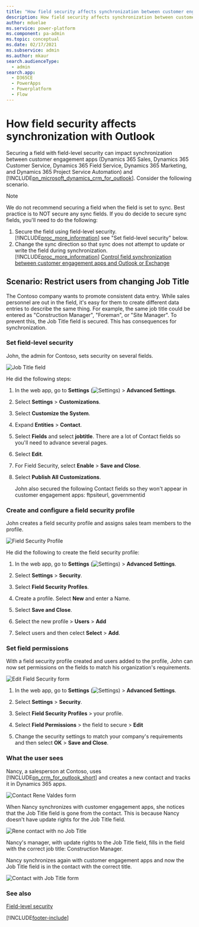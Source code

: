 ```yaml
---
title: "How field security affects synchronization between customer engagement apps and Outlook  | MicrosoftDocs"
description: How field security affects synchronization between customer engagement apps and Outlook 
author: mduelae
ms.service: power-platform
ms.component: pa-admin
ms.topic: conceptual
ms.date: 02/17/2021
ms.subservice: admin
ms.author: mkaur
search.audienceType: 
  - admin
search.app:
  - D365CE
  - PowerApps
  - Powerplatform
  - Flow
---
```

# How field security affects synchronization with Outlook

<!-- legacy procedure -->

Securing a field with field-level security can impact synchronization between customer engagement apps (Dynamics 365 Sales, Dynamics 365 Customer Service, Dynamics 365 Field Service, Dynamics 365 Marketing, and Dynamics 365 Project Service Automation) and [!INCLUDE[pn_microsoft_dynamics_crm_for_outlook](../includes/pn-microsoft-dynamics-crm-for-outlook.md)]. Consider the following scenario.  
  
> [!NOTE]
>  We do not recommend securing a field when the field is set to sync. Best practice is to NOT secure any sync fields. If you do decide to secure sync fields, you'll need to do the following:  
> 
> 1. Secure the field using field-level security. [!INCLUDE[proc_more_information](../includes/proc-more-information.md)] see "Set field-level security" below.  
> 2. Change the sync direction so that sync does not attempt to update or write the field during synchronization. [!INCLUDE[proc_more_information](../includes/proc-more-information.md)] [Control field synchronization between customer engagement apps and Outlook or Exchange](control-field-synchronization-outlook.md)  
  
## Scenario: Restrict users from changing Job Title  
 The Contoso company wants to promote consistent data entry. While sales personnel are out in the field, it's easy for them to create different data entries to describe the same thing. For example, the same job title could be entered as "Construction Manager", "Foreman", or "Site Manager". To prevent this, the Job Title field is secured. This has consequences for synchronization.  
  
### Set field-level security  
 John, the admin for Contoso, sets security on several fields.  
  
 ![Job Title field](../admin/media/job-title-field.png "Job Title field")  
  
 He did the following steps:  

1. In the web app, go to **Settings** (![Settings](media/settings-gear-icon.png "Settings")) > **Advanced Settings**.

2. Select **Settings** > **Customizations**.
  
3. Select **Customize the System**.  
  
4. Expand **Entities** > **Contact**.  
  
5. Select **Fields** and select **jobtitle**. There are a lot of Contact fields so you'll need to advance several pages.  
  
6. Select **Edit**.  
  
7. For Field Security, select **Enable** > **Save and Close**.  
  
8. Select **Publish All Customizations**.  
  
   John also secured the following Contact fields so they won't appear in customer engagement apps: ftpsiteurl, governmentid  
  
### Create and configure a field security profile  
 John creates a field security profile and assigns sales team members to the profile.  
  
 ![Field Security Profile](../admin/media/field-security-profile.png "Field Security Profile")  
  
 He did the following to create the field security profile:  

1. In the web app, go to **Settings** (![Settings](media/settings-gear-icon.png "Settings")) > **Advanced Settings**.

2. Select **Settings** > **Security**.
  
3. Select **Field Security Profiles**.  
  
4. Create a profile. Select **New** and enter a Name.  
  
5. Select **Save and Close**.  
  
6. Select the new profile > **Users** > **Add**  
  
7. Select users and then celect **Select** > **Add**.  
  
### Set field permissions  
 With a field security profile created and users added to the profile, John can now set permissions on the fields to match his organization's requirements.  
  
 ![Edit Field Security form](../admin/media/edit-field-security.png "Edit Field Security form")  
  
1. In the web app, go to **Settings** (![Settings](media/settings-gear-icon.png "Settings")) > **Advanced Settings**.

2. Select **Settings** > **Security**.
  
3. Select **Field Security Profiles** > your profile.  
  
4. Select **Field Permissions** > the field to secure > **Edit**  
  
5. Change the security settings to match your company's requirements and then select **OK** > **Save and Close**.  
  
### What the user sees  
 Nancy, a salesperson at Contoso, uses [!INCLUDE[pn_crm_for_outlook_short](../includes/pn-crm-for-outlook-short.md)] and creates a new contact and tracks it in Dynamics 365 apps.  
  
 ![Contact Rene Valdes form](../admin/media/contact-form-example.png "Contact Rene Valdes form")  
  
 When Nancy synchronizes with customer engagement apps, she notices that the Job Title field is gone from the contact. This is because Nancy doesn't have update rights for the Job Title field.  
  
 ![Rene contact with no Job Title](../admin/media/contact-no-job-title.png "Rene contact with no Job Title")  
  
 Nancy's manager, with update rights to the Job Title field, fills in the field with the correct job title: Construction Manager.  
  
 Nancy synchronizes again with customer engagement apps and now the Job Title field is in the contact with the correct title.  
  
 ![Contact with Job Title form](../admin/media/contact-job-title.png "Contact with Job Title form")  
  
### See also  
 [Field-level security](../admin/field-level-security.md)


[!INCLUDE[footer-include](../includes/footer-banner.md)]